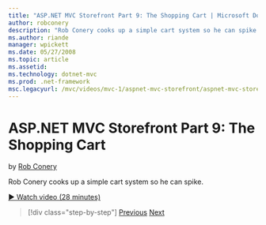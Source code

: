 ```yaml
---
title: "ASP.NET MVC Storefront Part 9: The Shopping Cart | Microsoft Docs"
author: robconery
description: "Rob Conery cooks up a simple cart system so he can spike."
ms.author: riande
manager: wpickett
ms.date: 05/27/2008
ms.topic: article
ms.assetid: 
ms.technology: dotnet-mvc
ms.prod: .net-framework
msc.legacyurl: /mvc/videos/mvc-1/aspnet-mvc-storefront/aspnet-mvc-storefront-part-9-the-shopping-cart
---
```

ASP.NET MVC Storefront Part 9: The Shopping Cart
====================
by [Rob Conery](https://github.com/robconery)

Rob Conery cooks up a simple cart system so he can spike.

[&#9654; Watch video (28 minutes)](https://channel9.msdn.com/Blogs/ASP-NET-Site-Videos/aspnet-mvc-storefront-part-9-the-shopping-cart)

>[!div class="step-by-step"]
[Previous](aspnet-mvc-storefront-part-8-testing-controllers-iteration-1-complete.md)
[Next](aspnet-mvc-storefront-part-10-shopping-cart-refactor-and-authorization.md)